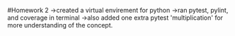 #Homework 2
->created a virtual envirement for python
->ran  pytest, pylint, and coverage in terminal
->also added one extra pytest 'multiplication' for more understanding of the concept.
